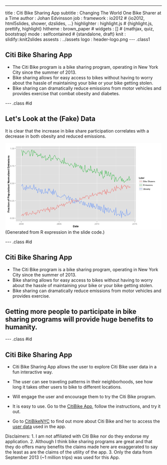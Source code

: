 ---
title       : Citi Bike Sharing App
subtitle    : Changing The World One Bike Sharer at a Time
author      : Johan Edvinsson
job         : 
framework   : io2012        # {io2012, html5slides, shower, dzslides, ...}
highlighter : highlight.js  # {highlight.js, prettify, highlight}
hitheme     : brown_paper      # 
widgets     : []            # {mathjax, quiz, bootstrap}
mode        : selfcontained # {standalone, draft}
knit        : slidify::knit2slides
assests : ../assets
logo    : header-logo.png
--- .class1 

## Citi Bike Sharing App

* The Citi Bike program is a bike sharing program, operating in New York City since the summer of 2013. 
* Bike sharing allows for easy access to bikes without having to worry about the hassle of maintaining your bike or your bike getting stolen.
* Bike sharing can dramatically reduce emissions from motor vehicles and provides exercise that combat obesity and diabetes.
 

--- .class #id 

## Let's Look at the (Fake) Data

It is clear that the increase in bike share participation correlates with a decrease in both obesity and reduced emissions.

<img src="assets/fig/unnamed-chunk-1.png" title="plot of chunk unnamed-chunk-1" alt="plot of chunk unnamed-chunk-1" style="display: block; margin: auto;" />
                (Generated from R expression in the slide code.)

--- .class #id 
## Citi Bike Sharing App
  
  
* The Citi Bike program is a bike sharing program, operating in New York City since the summer of 2013. 
* Bike sharing allows for easy access to bikes without having to worry about the hassle of maintaining your bike or your bike getting stolen.
* Bike sharing can dramatically reduce emissions from motor vehicles and provides exercise. 
   
   
## Getting more people to participate in bike sharing programs will provide huge benefits to humanity.

--- .class #id 
## Citi Bike Sharing App

* Citi Bike Sharing App allows the user to explore Citi Bike user data in a fun interactive way.
* The user can see traveling patterns in their neighborhoods, see how long it takes other users to bike to different locations.
* Will engage the user and encourage them to try the Citi Bike program.
* It is easy to use. Go to the [CitiBike App](https://johanmedvinsson.shinyapps.io/CitiBike/), follow the instructions, and try it out.

* Go to [CitiBikeNYC](http://www.citibikenyc.com/) to find out more about Citi Bike and her to access the [user data](http://www.citibikenyc.com/system-data) used in the app.

Disclaimers: 1. I am not affiliated with Citi Bike nor do they endorse my application. 2. Although I think bike sharing programs are great and that they do offers many benefits the claims made here are exaggerated to say the least as are the claims of the utility of the app. 3. Only the data from September 2013 (~1 million trips) was used for this App.
        



